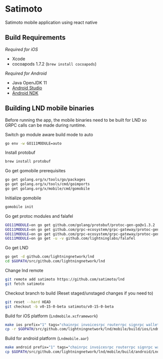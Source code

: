 # Satimoto
Satimoto mobile application using react native


## Build Requirements

_Required for iOS_
* Xcode
* cocoapods 1.7.2 (`brew install cocoapods`)

_Required for Android_
* Java OpenJDK 11 
* [Android Studio](https://developer.android.com/studio)
* [Android NDK](https://developer.android.com/ndk/guides)


## Building LND mobile binaries
Before running the app, the mobile binaries need to be built for LND so GRPC calls can be made during runtime.

Switch go module aware build mode to auto
```bash
go env -w GO111MODULE=auto
```
Install protobuf
```bash
brew install protobuf
```
Go get gomobile prerequisites 
```bash
go get golang.org/x/tools/go/packages
go get golang.org/x/tools/cmd/goimports
go get golang.org/x/mobile/cmd/gomobile
```
Initialize gomobile
```bash
gomobile init
```
Go get protoc modules and falafel
```bash
GO111MODULE=on go get github.com/golang/protobuf/protoc-gen-go@v1.3.2
GO111MODULE=on go get github.com/grpc-ecosystem/grpc-gateway/protoc-gen-grpc-gateway@v1.14.3
GO111MODULE=on go get github.com/grpc-ecosystem/grpc-gateway/protoc-gen-swagger@v1.14.3
GO111MODULE=on go get -u -v github.com/lightninglabs/falafel
```
Go get LND
```bash
go get -d github.com/lightningnetwork/lnd
cd $GOPATH/src/github.com/lightningnetwork/lnd
```
Change lnd remote
```bash
git remote add satimoto https://github.com/satimoto/lnd
git fetch satimoto
```
Checkout branch to build (Reset staged/unstaged changes if you need to)
```bash
git reset --hard HEAD
git checkout -b v0-15-0-beta satimoto/v0-15-0-beta
```
Build for iOS platform (`Lndmobile.xcframework`)
```bash
make ios prefix="1" tags="chainrpc invoicesrpc routerrpc signrpc walletrpc"
cp -r $GOPATH/src/github.com/lightningnetwork/lnd/mobile/build/ios/Lndmobile.xcframework <path/to>/react-mobile/ios/LndMobile
```
Build for android platform (`Lndmobile.aar`)
```bash
make android prefix="1" tags="chainrpc invoicesrpc routerrpc signrpc walletrpc"
cp $GOPATH/src/github.com/lightningnetwork/lnd/mobile/build/android/Lndmobile.aar <path/to>/react-mobile/android/Lndmobile
```
